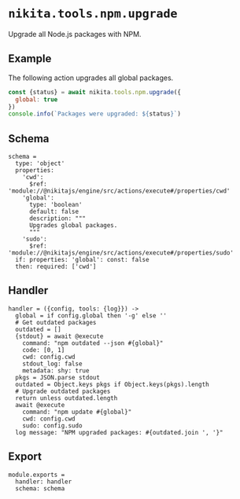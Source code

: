 
# `nikita.tools.npm.upgrade`

Upgrade all Node.js packages with NPM.

## Example

The following action upgrades all global packages.

```js
const {status} = await nikita.tools.npm.upgrade({
  global: true
})
console.info(`Packages were upgraded: ${status}`)
```

## Schema

    schema =
      type: 'object'
      properties:
        'cwd':
          $ref: 'module://@nikitajs/engine/src/actions/execute#/properties/cwd'
        'global':
          type: 'boolean'
          default: false
          description: """
          Upgrades global packages.
          """
        'sudo':
          $ref: 'module://@nikitajs/engine/src/actions/execute#/properties/sudo'
      if: properties: 'global': const: false
      then: required: ['cwd']

## Handler

    handler = ({config, tools: {log}}) ->
      global = if config.global then '-g' else ''
      # Get outdated packages
      outdated = []
      {stdout} = await @execute
        command: "npm outdated --json #{global}"
        code: [0, 1]
        cwd: config.cwd
        stdout_log: false
        metadata: shy: true
      pkgs = JSON.parse stdout
      outdated = Object.keys pkgs if Object.keys(pkgs).length
      # Upgrade outdated packages
      return unless outdated.length
      await @execute
        command: "npm update #{global}"
        cwd: config.cwd
        sudo: config.sudo
      log message: "NPM upgraded packages: #{outdated.join ', '}"

## Export

    module.exports =
      handler: handler
      schema: schema

